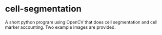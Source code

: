 # cell-segmentation
A short python program using OpenCV that does cell segmentation and cell marker accounting. Two example images are provided.

